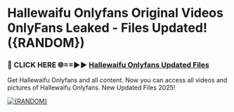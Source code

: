 # Hallewaifu Onlyfans Original Videos 0nlyFans Leaked - Files Updated! ({RANDOM})

<h3>🔴 CLICK HERE 🌐==►► <a href="https://betterlinks.top/A2PfLJ" rel="nofollow">Hallewaifu Onlyfans Updated Files</a></h3>

Get Hallewaifu Onlyfans and all content. Now you can access all videos and pictures of Hallewaifu Onlyfans. New Updated Files 2025!

[![{RANDOM}](https://i.imgur.com/ppqm5kG.gif)](https://betterlinks.top/A2PfLJ)